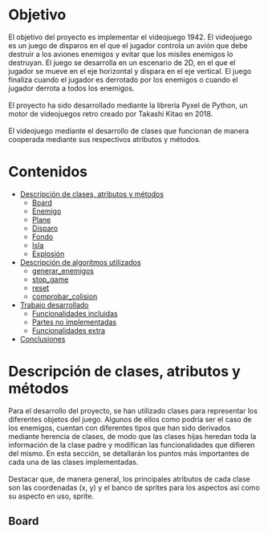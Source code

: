 # Objetivo
El objetivo del proyecto es implementar el videojuego 1942. El videojuego es un juego de disparos en el que el jugador controla un avión que debe destruir a los aviones enemigos y evitar que los misiles enemigos lo destruyan. El juego se desarrolla en un escenario de 2D, en el que el jugador se mueve en el eje horizontal y dispara en el eje vertical. El juego finaliza cuando el jugador es derrotado por los enemigos o cuando el jugador derrota a todos los enemigos.
<br><br>
El proyecto ha sido desarrollado mediante la librería Pyxel de Python, un motor de videojuegos retro creado por Takashi Kitao en 2018.
<br><br>
El videojuego mediante el desarrollo de clases que funcionan de manera cooperada mediante sus respectivos atributos y métodos.

# Contenidos
- [Descripción de clases, atributos y métodos](#descripción-de-clases-atributos-y-métodos)
  - [Board](#board)
  - [Enemigo](#enemigo)
  - [Plane](#plane)
  - [Disparo](#disparo)
  - [Fondo](#fondo)
  - [Isla](#isla)
  - [Explosión](#explosión)
- [Descripción de algoritmos utilizados](#descripción-de-algoritmos-utilizados)
    - [generar_enemigos](#generar_enemigos)
    - [stop_game](#stop_game)
    - [reset](#reset)
    - [comprobar_colision](#comprobar_colision)
- [Trabajo desarrollado](#trabajo-desarrollado)
    - [Funcionalidades incluidas](#funcionalidades-incluidas)
    - [Partes no implementadas](#partes-no-implementadas)
    - [Funcionalidades extra](#funcionalidades-extra)
- [Conclusiones](#conclusiones)

# Descripción de clases, atributos y métodos
Para el desarrollo del proyecto, se han utilizado clases para representar los diferentes objetos del juego. Algunos de ellos como podría ser el caso de los enemigos, cuentan con diferentes tipos que han sido derivados mediante herencia de clases, de modo que las clases hijas heredan toda la información de la clase padre y modifican las funcionalidades que difieren del mismo. En esta sección, se detallarán los puntos más importantes de cada una de las clases implementadas.
<br><br>
Destacar que, de manera general, los principales atributos de cada clase son las coordenadas (x, y) y el banco de sprites para los aspectos así como su aspecto en uso, sprite.
## Board



